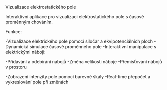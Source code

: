 Vizualizace elektrostatického pole

  Interaktivní aplikace pro vizualizaci elektrostatického pole s časově proměnným chováním.
    
  Funkce:
  
  -Vizualizace elektrického pole pomocí siločar a ekvipotenciálních ploch
  -Dynamická simulace časově proměnného pole
  -Interaktivní manipulace s elektrickými náboji:
  
  -Přidávání a odebírání nábojů
  -Změna velikosti náboje
  -Přemisťování nábojů v prostoru
  
  
  -Zobrazení intenzity pole pomocí barevné škály
  -Real-time přepočet a vykreslování pole při změnách
